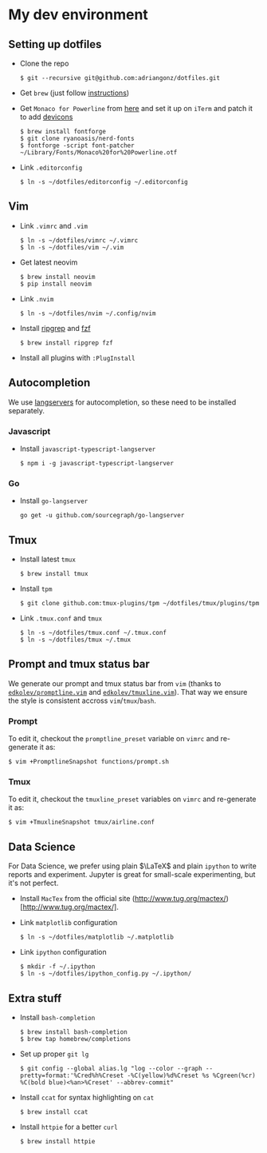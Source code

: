 # My dev environment

## Setting up dotfiles

- Clone the repo

  ```console
  $ git --recursive git@github.com:adriangonz/dotfiles.git
  ```

- Get `brew` (just follow [instructions](https://brew.sh))

- Get `Monaco for Powerline` from [here](https://gist.github.com/baopham/1838072/raw/616d338cea8b9dcc3a5b17c12fe3070df1b738c0/Monaco%2520for%2520Powerline.otf) and set it up on `iTerm` and patch it to add [devicons](https://github.com/ryanoasis/nerd-fonts#font-patcher)

  ```console
  $ brew install fontforge
  $ git clone ryanoasis/nerd-fonts
  $ fontforge -script font-patcher ~/Library/Fonts/Monaco%20for%20Powerline.otf
  ```

- Link `.editorconfig`

  ```console
  $ ln -s ~/dotfiles/editorconfig ~/.editorconfig
  ```

## Vim

- Link `.vimrc` and `.vim`

  ```console
  $ ln -s ~/dotfiles/vimrc ~/.vimrc
  $ ln -s ~/dotfiles/vim ~/.vim
  ```

- Get latest neovim

  ```console
  $ brew install neovim
  $ pip install neovim
  ```

- Link `.nvim`

  ```console
  $ ln -s ~/dotfiles/nvim ~/.config/nvim
  ```

- Install [ripgrep](https://github.com/BurntSushi/ripgrep) and [fzf](https://github.com/junegunn/fzf)

  ```console
  $ brew install ripgrep fzf
  ```

- Install all plugins with `:PlugInstall`

## Autocompletion

We use [langservers](http://langserver.org/) for autocompletion, so these need to be installed separately.

### Javascript

- Install `javascript-typescript-langserver`

  ```console
  $ npm i -g javascript-typescript-langserver
  ```

### Go

- Install `go-langserver`

  ```console
  go get -u github.com/sourcegraph/go-langserver
  ```

## Tmux

- Install latest `tmux`

  ```console
  $ brew install tmux
  ```

- Install `tpm`

  ```console
  $ git clone github.com:tmux-plugins/tpm ~/dotfiles/tmux/plugins/tpm
  ```

- Link `.tmux.conf` and `tmux`

  ```console
  $ ln -s ~/dotfiles/tmux.conf ~/.tmux.conf
  $ ln -s ~/dotfiles/tmux ~/.tmux
  ```

## Prompt and tmux status bar

We generate our prompt and tmux status bar from `vim` (thanks to [`edkolev/promptline.vim`](https://github.com/edkolev/promptline.vim) and [`edkolev/tmuxline.vim`](https://github.com/edkolev/tmuxline.vim)).
That way we ensure the style is consistent accross `vim`/`tmux`/`bash`.

### Prompt

To edit it, checkout the `promptline_preset` variable on `vimrc` and re-generate it as:

```console
$ vim +PromptlineSnapshot functions/prompt.sh
```

### Tmux

To edit it, checkout the `tmuxline_preset` variables on `vimrc` and re-generate it as:

```console
$ vim +TmuxlineSnapshot tmux/airline.conf
```

## Data Science

For Data Science, we prefer using plain $\LaTeX$ and plain `ipython` to write reports
and experiment. Jupyter is great for small-scale experimenting, but it's not perfect.

- Install `MacTex` from the official site (http://www.tug.org/mactex/)[http://www.tug.org/mactex/].
- Link `matplotlib` configuration

  ```console
  $ ln -s ~/dotfiles/matplotlib ~/.matplotlib
  ```

- Link `ipython` configuration

  ```console
  $ mkdir -f ~/.ipython
  $ ln -s ~/dotfiles/ipython_config.py ~/.ipython/
  ```

## Extra stuff

- Install `bash-completion`

  ```console
  $ brew install bash-completion
  $ brew tap homebrew/completions
  ```

* Set up proper `git lg`

  ```console
  $ git config --global alias.lg "log --color --graph --pretty=format:'%Cred%h%Creset -%C(yellow)%d%Creset %s %Cgreen(%cr) %C(bold blue)<%an>%Creset' --abbrev-commit"
  ```

- Install `ccat` for syntax highlighting on `cat`

  ```console
  $ brew install ccat
  ```

- Install `httpie` for a better `curl`

  ```console
  $ brew install httpie
  ```
